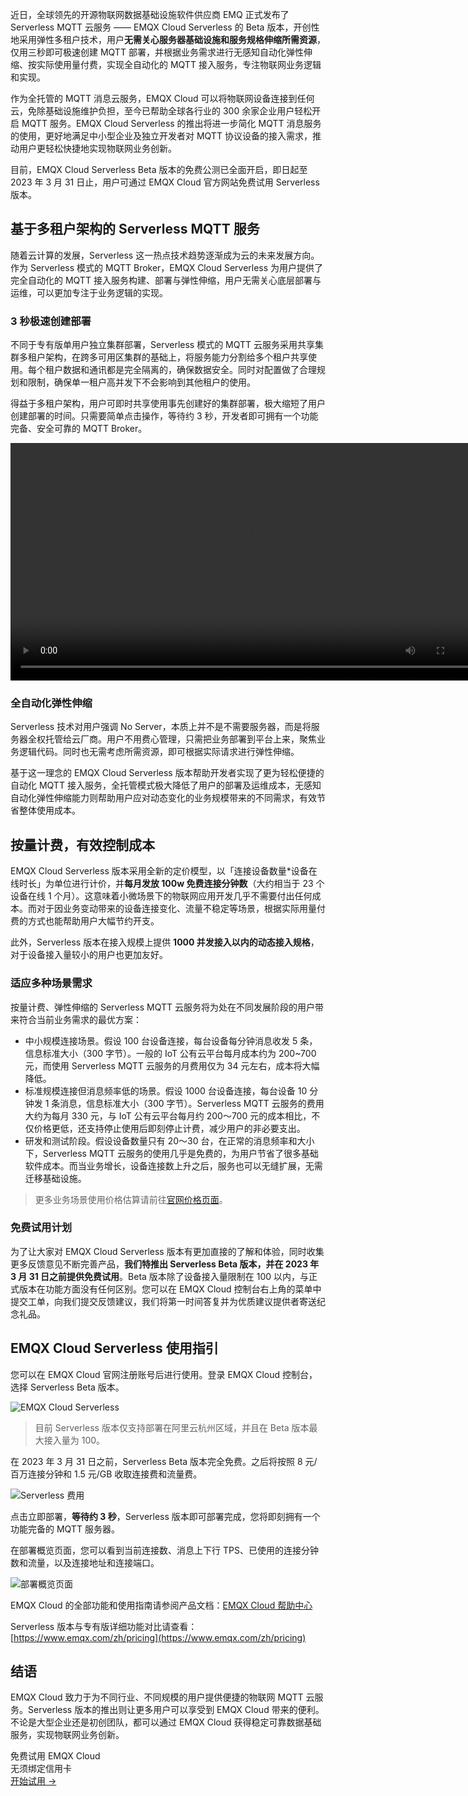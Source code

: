 近日，全球领先的开源物联网数据基础设施软件供应商 EMQ 正式发布了 Serverless MQTT 云服务 —— EMQX Cloud Serverless 的 Beta 版本，开创性地采用弹性多租户技术，用户**无需关心服务器基础设施和服务规格伸缩所需资源**，仅用三秒即可极速创建 MQTT 部署，并根据业务需求进行无感知自动化弹性伸缩、按实际使用量付费，实现全自动化的 MQTT 接入服务，专注物联网业务逻辑和实现。

作为全托管的 MQTT 消息云服务，EMQX Cloud 可以将物联网设备连接到任何云，免除基础设施维护负担，至今已帮助全球各行业的 300 余家企业用户轻松开启 MQTT 服务。EMQX Cloud Serverless 的推出将进一步简化 MQTT 消息服务的使用，更好地满足中小型企业及独立开发者对 MQTT 协议设备的接入需求，推动用户更轻松快捷地实现物联网业务创新。

目前，EMQX Cloud Serverless Beta 版本的免费公测已全面开启，即日起至 2023 年 3 月 31 日止，用户可通过 EMQX Cloud 官方网站免费试用 Serverless 版本。


## 基于多租户架构的 Serverless MQTT 服务

随着云计算的发展，Serverless 这一热点技术趋势逐渐成为云的未来发展方向。作为 Serverless 模式的 MQTT Broker，EMQX Cloud Serverless 为用户提供了完全自动化的 MQTT 接入服务构建、部署与弹性伸缩，用户无需关心底层部署与运维，可以更加专注于业务逻辑的实现。

### 3 秒极速创建部署

不同于专有版单用户独立集群部署，Serverless 模式的 MQTT 云服务采用共享集群多租户架构，在跨多可用区集群的基础上，将服务能力分割给多个租户共享使用。每个租户数据和通讯都是完全隔离的，确保数据安全。同时对配置做了合理规划和限制，确保单一租户高并发下不会影响到其他租户的使用。

得益于多租户架构，用户可即时共享使用事先创建好的集群部署，极大缩短了用户创建部署的时间。只需要简单点击操作，等待约 3 秒，开发者即可拥有一个功能完备、安全可靠的 MQTT Broker。

<video controls width="760px">
    <source src="https://cdn.emqx.com/video/emqx-cloud-serverless-launched.mp4" type="video/mp4">
</video>

### 全自动化弹性伸缩

Serverless 技术对用户强调 No Server，本质上并不是不需要服务器，而是将服务器全权托管给云厂商。用户不用费心管理，只需把业务部署到平台上来，聚焦业务逻辑代码。同时也无需考虑所需资源，即可根据实际请求进行弹性伸缩。

基于这一理念的 EMQX Cloud Serverless 版本帮助开发者实现了更为轻松便捷的自动化 MQTT 接入服务，全托管模式极大降低了用户的部署及运维成本，无感知自动化弹性伸缩能力则帮助用户应对动态变化的业务规模带来的不同需求，有效节省整体使用成本。

## 按量计费，有效控制成本

EMQX Cloud Serverless 版本采用全新的定价模型，以「连接设备数量*设备在线时长」为单位进行计价，并**每月发放 100w 免费连接分钟数**（大约相当于 23 个设备在线 1 个月）。这意味着小微场景下的物联网应用开发几乎不需要付出任何成本。而对于因业务变动带来的设备连接变化、流量不稳定等场景，根据实际用量付费的方式也能帮助用户大幅节约开支。

此外，Serverless 版本在接入规模上提供 **1000 并发接入以内的动态接入规格**，对于设备接入量较小的用户也更加友好。 

### 适应多种场景需求

按量计费、弹性伸缩的 Serverless MQTT 云服务将为处在不同发展阶段的用户带来符合当前业务需求的最优方案：

- 中小规模连接场景。假设 100 台设备连接，每台设备每分钟消息收发 5 条，信息标准大小（300 字节）。一般的 IoT 公有云平台每月成本约为 200~700 元，而使用 Serverless MQTT 云服务的月费用仅为 34 元左右，成本将大幅降低。
- 标准规模连接但消息频率低的场景。假设 1000 台设备连接，每台设备 10 分钟发 1 条消息，信息标准大小（300 字节）。Serverless MQTT 云服务的费用大约为每月 330 元，与 IoT 公有云平台每月约 200～700 元的成本相比，不仅价格更低，还支持停止使用后即刻停止计费，减少用户的非必要支出。
- 研发和测试阶段。假设设备数量只有 20～30 台，在正常的消息频率和大小下，Serverless MQTT 云服务的使用几乎是免费的，为用户节省了很多基础软件成本。而当业务增长，设备连接数上升之后，服务也可以无缝扩展，无需迁移基础设施。

> 更多业务场景使用价格估算请前往[官网价格页面](https://www.emqx.com/zh/pricing)。

### 免费试用计划

为了让大家对 EMQX Cloud Serverless 版本有更加直接的了解和体验，同时收集更多反馈意见不断完善产品，**我们特推出 Serverless Beta 版本，并在 2023 年 3 月 31 日之前提供免费试用**。Beta 版本除了设备接入量限制在 100 以内，与正式版本在功能方面没有任何区别。您可以在 EMQX Cloud 控制台右上角的菜单中提交工单，向我们提交反馈建议，我们将第一时间答复并为优质建议提供者寄送纪念礼品。

## EMQX Cloud Serverless 使用指引

您可以在 EMQX Cloud 官网注册账号后进行使用。登录 EMQX Cloud 控制台，选择 Serverless Beta 版本。

![EMQX Cloud Serverless](https://assets.emqx.com/images/7e001cd9fa3cba0937202a1a24837a6b.png)

> 目前 Serverless 版本仅支持部署在阿里云杭州区域，并且在 Beta 版本最大接入量为 100。

在 2023 年 3 月 31 日之前，Serverless Beta 版本完全免费。之后将按照 8 元/百万连接分钟和 1.5 元/GB 收取连接费和流量费。

![Serverless 费用](https://assets.emqx.com/images/4028ca39f7aff549eaeea195503f414b.png)

点击立即部署，**等待约 3 秒**，Serverless 版本即可部署完成，您将即刻拥有一个功能完备的 MQTT 服务器。

在部署概览页面，您可以看到当前连接数、消息上下行 TPS、已使用的连接分钟数和流量，以及连接地址和连接端口。

![部署概览页面](https://assets.emqx.com/images/db9035d98c92299de82b0f04940611c4.png)

EMQX Cloud 的全部功能和使用指南请参阅产品文档：[EMQX Cloud 帮助中心](https://docs.emqx.com/zh/cloud/latest/)

Serverless 版本与专有版详细功能对比请查看：[https://www.emqx.com/zh/pricing](https://www.emqx.com/zh/pricing) 

## 结语

EMQX Cloud 致力于为不同行业、不同规模的用户提供便捷的物联网 MQTT 云服务。Serverless 版本的推出则让更多用户可以享受到 EMQX Cloud 带来的便利。不论是大型企业还是初创团队，都可以通过 EMQX Cloud 获得稳定可靠数据基础服务，实现物联网业务创新。


<section class="promotion">
    <div>
        免费试用 EMQX Cloud
        <div class="is-size-14 is-text-normal has-text-weight-normal">无须绑定信用卡</div>
    </div>
    <a href="https://accounts-zh.emqx.com/signup?continue=https://cloud.emqx.com/console/deployments/0?oper=new" class="button is-gradient px-5">开始试用 →</a>
</section>
